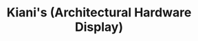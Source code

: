 ---
title: "Kiani's (Architectural Hardware Display)"
url: /rwlpnddy/kianis-architectural-hardware-display/
shop: Eisenwaren
---